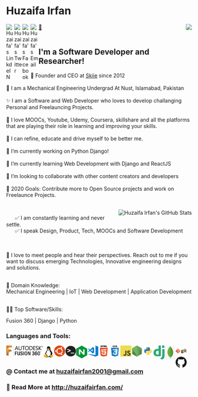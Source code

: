

<!--
**HuzaifaIrfan/HuzaifaIrfan** is a ✨ _special_ ✨ repository because its `README.md` (this file) appears on your GitHub profile.

Here are some ideas to get you started:

- 🔭 I’m currently working on ...
- 🌱 I’m currently learning ...
- 👯 I’m looking to collaborate on ...
- 🤔 I’m looking for help with ...
- 💬 Ask me about ...
- 📫 How to reach me: ...
- 😄 Pronouns: ...
- ⚡ Fun fact: ...
-->

# Huzaifa Irfan




<img align="right" src="https://profile-counter.glitch.me/huzaifairfan/count.svg" />
<a href="https://www.linkedin.com/in/huzaifairfan/">
  <img align="left" alt="Huzaifa's LinkdeIN" width="22px" src="https://cdn.jsdelivr.net/npm/simple-icons@v3/icons/linkedin.svg" />
</a>
<a href="https://twitter.com/huzaifairfan2k1">
  <img align="left" alt="Huzaifa's Twitter" width="22px" src="https://cdn.jsdelivr.net/npm/simple-icons@v3/icons/twitter.svg" />
</a>
<a href="https://www.facebook.com/huzaifairfan2001/">
  <img align="left" alt="Huzaifa's Facebook" width="22px" src="https://cdn.jsdelivr.net/npm/simple-icons@v3/icons/facebook.svg" />
</a>
<a href="mailto:huzaifairfan2001@gmail.com">
  <img align="left" alt="Huzaifa's Email" width="22px" src="https://cdn.jsdelivr.net/npm/simple-icons@v3/icons/gmail.svg" />
</a>
<a href="http://huzaifairfan.com/">🔗</a>
 <br /><br />
 
## I'm a Software Developer and Researcher!
🚀 Founder and CEO at <a href="http://skiie.com/">Skiie</a> since 2012
<br /><br />
🚀 I am a Mechanical Engineering Undergrad At Nust, Islamabad, Pakistan
<br /><br />
✨ I am a Software and Web Developer who loves to develop challanging Personal and Freelauncing Projects.
<br /><br />
💖 I love MOOCs, Youtube, Udemy, Coursera, skillshare and all the platforms that are playing their role in learning and improving your skills. 
<br /><br />
🐛 I can refine, educate and drive myself to be better me.
 <br /><br />
🔭 I’m currently working on Python Django!
 <br /><br />
🌱 I’m currently learning Web Development with Django and ReactJS
 <br /><br />
👯 I’m looking to collaborate with other content creators and developers
 <br /><br />
🥅 2020 Goals: Contribute more to Open Source projects and work on Freelaunce Projects.


<br /><img src="https://github-readme-stats.vercel.app/api?username=HuzaifaIrfan&show_icons=true&hide_border=true&theme=vue" alt="Huzaifa Irfan's GitHub Stats" align="right">


 &nbsp;  &nbsp;  &nbsp;  ✅ I am constantly learning and never settle.<br />
 &nbsp;  &nbsp;  &nbsp;  ✅ I speak Design, Product, Tech, MOOCs and Software Development<br />
 <br /><br />
 
🤝 I love to meet people and hear their perspectives. Reach out to me if you want to discuss emerging Technologies, Innovative engineering designs and solutions.
 <br /><br />
 
👀 Domain Knowledge:<br />
Mechanical Engineering | IoT | Web Development | Application Development
 <br /><br />
 
👨‍💻 Top Software/Skills:<br />

Fusion 360 | Django | Python






### Languages and Tools:
<img align="left" alt="Fusion 360" width="100px" src="https://github.com/HuzaifaIrfan/HuzaifaIrfan/blob/master/img/fusion360.png" />
<img align="left" alt="Linux" width="30px" src="https://github.com/HuzaifaIrfan/HuzaifaIrfan/blob/master/img/linux.png" />
<img align="left" alt="Ubuntu" width="30px" src="https://github.com/HuzaifaIrfan/HuzaifaIrfan/blob/master/img/ubuntu.png" />
<img align="left" alt="Terminal" width="30px" src="https://github.com/HuzaifaIrfan/HuzaifaIrfan/blob/master/img/terminal.png" />
<img align="left" alt="Nginx" width="30px" src="https://github.com/HuzaifaIrfan/HuzaifaIrfan/blob/master/img/nginx.png" />
<img align="left" alt="Visual Studio Code" width="30px" src="https://github.com/HuzaifaIrfan/HuzaifaIrfan/blob/master/img/visual-studio-code.png" />
<img align="left" alt="HTML5" width="30px" src="https://github.com/HuzaifaIrfan/HuzaifaIrfan/blob/master/img/html.png" />
<img align="left" alt="CSS3" width="30px" src="https://github.com/HuzaifaIrfan/HuzaifaIrfan/blob/master/img/css.png" />
<img align="left" alt="JavaScript" width="30px" src="https://github.com/HuzaifaIrfan/HuzaifaIrfan/blob/master/img/javascript.png" />
<img align="left" alt="Node.js" width="30px" src="https://github.com/HuzaifaIrfan/HuzaifaIrfan/blob/master/img/nodejs.png" />
<img align="left" alt="Python" width="30px" src="https://github.com/HuzaifaIrfan/HuzaifaIrfan/blob/master/img/python.png" />
<img align="left" alt="Django" width="30px" src="https://github.com/HuzaifaIrfan/HuzaifaIrfan/blob/master/img/django.png" />
<img align="left" alt="MongoDB" width="30px" src="https://github.com/HuzaifaIrfan/HuzaifaIrfan/blob/master/img/mongodb.jpeg" />
<img align="left" alt="Git" width="30px" src="https://github.com/HuzaifaIrfan/HuzaifaIrfan/blob/master/img/git.png" />
<img align="left" alt="GitHub" width="30px" src="https://github.com/HuzaifaIrfan/HuzaifaIrfan/blob/master/img/github.png" />


<!--
<img align="left" alt="Sass" width="30px" src="https://github.com/HuzaifaIrfan/HuzaifaIrfan/blob/master/img/sass.png" />

<img align="left" alt="React" width="30px" src="https://github.com/HuzaifaIrfan/HuzaifaIrfan/blob/master/img/react.png" />
-->
<!--
<img align="left" alt="SQL" width="30px" src="https://github.com/HuzaifaIrfan/HuzaifaIrfan/blob/master/img/sql.png" />
<img align="left" alt="MySQL" width="30px" src="https://github.com/HuzaifaIrfan/HuzaifaIrfan/blob/master/img/mysql.png" />
-->

 <br /><br />


### @ Contact me at <a href="mailto:huzaifairfan2001@gmail.com">huzaifairfan2001@gmail.com</a>
 
 
### 🔗 Read More at http://huzaifairfan.com/


